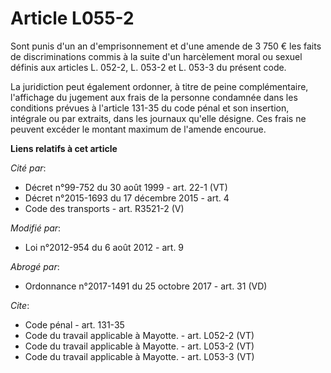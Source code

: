 # Article L055-2

Sont punis d'un an d'emprisonnement et d'une amende de 3 750 € les faits de discriminations commis à la suite d'un
harcèlement moral ou sexuel définis aux articles L. 052-2, L. 053-2 et L. 053-3 du présent code. 

La juridiction peut également ordonner, à titre de peine complémentaire, l'affichage du jugement aux frais de la personne
condamnée dans les conditions prévues à l'article 131-35 du code pénal et son insertion, intégrale ou par extraits, dans les
journaux qu'elle désigne. Ces frais ne peuvent excéder le montant maximum de l'amende encourue.

**Liens relatifs à cet article**

_Cité par_:

  - Décret n°99-752 du 30 août 1999 - art. 22-1 (VT)
  - Décret n°2015-1693 du 17 décembre 2015 - art. 4
  - Code des transports - art. R3521-2 (V)

_Modifié par_:

  - Loi n°2012-954 du 6 août 2012 - art. 9

_Abrogé par_:

  - Ordonnance n°2017-1491 du 25 octobre 2017 - art. 31 (VD)

_Cite_:

  - Code pénal - art. 131-35
  - Code du travail applicable à Mayotte. - art. L052-2 (VT)
  - Code du travail applicable à Mayotte. - art. L053-2 (VT)
  - Code du travail applicable à Mayotte. - art. L053-3 (VT)
